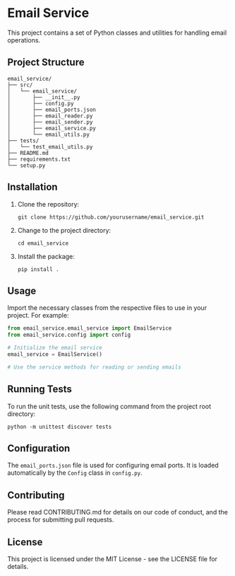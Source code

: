 # Email Service

This project contains a set of Python classes and utilities for handling email operations.

## Project Structure

```
email_service/
├── src/
│   └── email_service/
│       ├── __init__.py
│       ├── config.py
│       ├── email_ports.json
│       ├── email_reader.py
│       ├── email_sender.py
│       ├── email_service.py
│       └── email_utils.py
├── tests/
│   └── test_email_utils.py
├── README.md
├── requirements.txt
└── setup.py
```

## Installation

1. Clone the repository:
   ```
   git clone https://github.com/yourusername/email_service.git
   ```

2. Change to the project directory:
   ```
   cd email_service
   ```

3. Install the package:
   ```
   pip install .
   ```

## Usage

Import the necessary classes from the respective files to use in your project. For example:

```python
from email_service.email_service import EmailService
from email_service.config import config

# Initialize the email service
email_service = EmailService()

# Use the service methods for reading or sending emails
```

## Running Tests

To run the unit tests, use the following command from the project root directory:

```
python -m unittest discover tests
```

## Configuration

The `email_ports.json` file is used for configuring email ports. It is loaded automatically by the `Config` class in `config.py`.

## Contributing

Please read CONTRIBUTING.md for details on our code of conduct, and the process for submitting pull requests.

## License

This project is licensed under the MIT License - see the LICENSE file for details.
